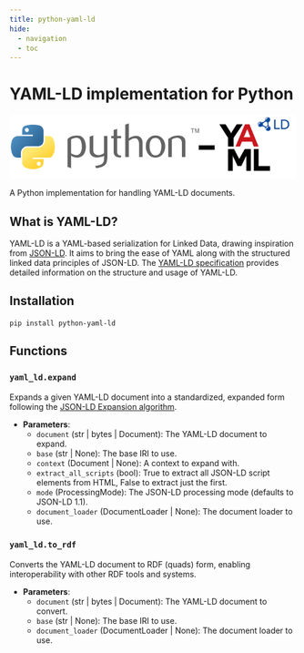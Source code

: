 ```yaml
---
title: python-yaml-ld
hide:
  - navigation
  - toc
---
```


# YAML-LD implementation for Python

![](logos/python-yaml-ld.png)

A Python implementation for handling YAML-LD documents.

## What is YAML-LD?

YAML-LD is a YAML-based serialization for Linked Data, drawing inspiration from [JSON-LD](https://json-ld.org/). It aims to bring the ease of YAML along with the structured linked data principles of JSON-LD. The [YAML-LD specification](https://json-ld.github.io/yaml-ld/spec/) provides detailed information on the structure and usage of YAML-LD.

## Installation

```shell
pip install python-yaml-ld
```

## Functions

### `yaml_ld.expand`

Expands a given YAML-LD document into a standardized, expanded form following the [JSON-LD Expansion algorithm](https://www.w3.org/TR/json-ld11-api/#expansion).

- **Parameters**:
  - `document` (str | bytes | Document): The YAML-LD document to expand.
  - `base` (str | None): The base IRI to use.
  - `context` (Document | None): A context to expand with.
  - `extract_all_scripts` (bool): True to extract all JSON-LD script elements from HTML, False to extract just the first.
  - `mode` (ProcessingMode): The JSON-LD processing mode (defaults to JSON-LD 1.1).
  - `document_loader` (DocumentLoader | None): The document loader to use.

### `yaml_ld.to_rdf`

Converts the YAML-LD document to RDF (quads) form, enabling interoperability with other RDF tools and systems.

- **Parameters**:
  - `document` (str | bytes | Document): The YAML-LD document to convert.
  - `base` (str | None): The base IRI to use.
  - `document_loader` (DocumentLoader | None): The document loader to use.
